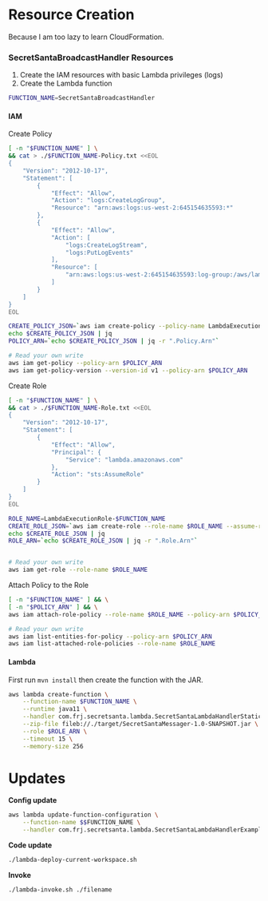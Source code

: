 # Resource Creation

Because I am too lazy to learn CloudFormation.

### SecretSantaBroadcastHandler Resources

1. Create the IAM resources with basic Lambda privileges (logs)
1. Create the Lambda function

```sh
FUNCTION_NAME=SecretSantaBroadcastHandler
```

#### IAM

Create Policy

```sh
[ -n "$FUNCTION_NAME" ] \
&& cat > ./$FUNCTION_NAME-Policy.txt <<EOL
{
    "Version": "2012-10-17",
    "Statement": [
        {
            "Effect": "Allow",
            "Action": "logs:CreateLogGroup",
            "Resource": "arn:aws:logs:us-west-2:645154635593:*"
        },
        {
            "Effect": "Allow",
            "Action": [
                "logs:CreateLogStream",
                "logs:PutLogEvents"
            ],
            "Resource": [
                "arn:aws:logs:us-west-2:645154635593:log-group:/aws/lambda/$FUNCTION_NAME:*"
            ]
        }
    ]
}
EOL

CREATE_POLICY_JSON=`aws iam create-policy --policy-name LambdaExecutionPolicy-$FUNCTION_NAME --policy-document file://./$FUNCTION_NAME-Policy.txt`
echo $CREATE_POLICY_JSON | jq
POLICY_ARN=`echo $CREATE_POLICY_JSON | jq -r ".Policy.Arn"`

# Read your own write
aws iam get-policy --policy-arn $POLICY_ARN
aws iam get-policy-version --version-id v1 --policy-arn $POLICY_ARN
```

Create Role

```sh
[ -n "$FUNCTION_NAME" ] \
&& cat > ./$FUNCTION_NAME-Role.txt <<EOL
{
    "Version": "2012-10-17",
    "Statement": [
        {
            "Effect": "Allow",
            "Principal": {
                "Service": "lambda.amazonaws.com"
            },
            "Action": "sts:AssumeRole"
        }
    ]
}
EOL

ROLE_NAME=LambdaExecutionRole-$FUNCTION_NAME
CREATE_ROLE_JSON=`aws iam create-role --role-name $ROLE_NAME --assume-role-policy-document file://./$FUNCTION_NAME-Role.txt`
echo $CREATE_ROLE_JSON | jq
ROLE_ARN=`echo $CREATE_ROLE_JSON | jq -r ".Role.Arn"`


# Read your own write
aws iam get-role --role-name $ROLE_NAME
```

Attach Policy to the Role

```sh
[ -n "$FUNCTION_NAME" ] && \
[ -n "$POLICY_ARN" ] && \
aws iam attach-role-policy --role-name $ROLE_NAME --policy-arn $POLICY_ARN

# Read your own write
aws iam list-entities-for-policy --policy-arn $POLICY_ARN
aws iam list-attached-role-policies --role-name $ROLE_NAME
```

#### Lambda

First run `mvn install` then create the function with the JAR.

```sh
aws lambda create-function \
    --function-name $FUNCTION_NAME \
    --runtime java11 \
    --handler com.frj.secretsanta.lambda.SecretSantaLambdaHandlerStaticWrapper \
    --zip-file fileb://./target/SecretSantaMessager-1.0-SNAPSHOT.jar \
    --role $ROLE_ARN \
    --timeout 15 \
    --memory-size 256
```

# Updates

**Config update**

```sh
aws lambda update-function-configuration \
    --function-name $$FUNCTION_NAME \
    --handler com.frj.secretsanta.lambda.SecretSantaLambdaHandlerExample
```

**Code update**

```sh
./lambda-deploy-current-workspace.sh
```

**Invoke**

```sh
./lambda-invoke.sh ./filename
```